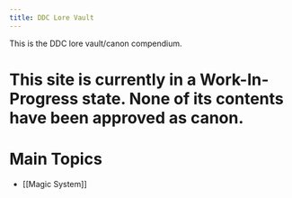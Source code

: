 ```yaml
---
title: DDC Lore Vault
---
```


This is the DDC lore vault/canon compendium.

# This site is currently in a Work-In-Progress state. None of its contents have been approved as canon.
# Main Topics
- [[Magic System]]
